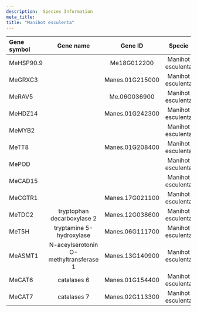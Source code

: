 ```yaml
---
description:  Species Information
meta_title:
title: "Manihot esculenta"
---
```

|Gene symbol |  Gene name | Gene ID | Specie |
|:-------|:------:|:----:|:----:|
| MeHSP90.9 |  | Me18G012200 | Manihot esculenta |
| MeGRXC3 |  | Manes.01G215000 | Manihot esculenta |
| MeRAV5 |  | Me.06G036900 | Manihot esculenta |
| MeHDZ14 |  | Manes.01G242300 | Manihot esculenta |
| MeMYB2 |  |  | Manihot esculenta |
| MeTT8 |  | Manes.01G208400 | Manihot esculenta |
| MePOD |  |  | Manihot esculenta |
| MeCAD15 |  |  | Manihot esculenta |
| MeCGTR1 |  | Manes.17G021100 | Manihot esculenta |
| MeTDC2 | tryptophan decarboxylase 2 | Manes.12G038600 | Manihot esculenta |
| MeT5H | tryptamine 5-hydroxylase | Manes.06G111700 | Manihot esculenta |
| MeASMT1 | N-aceylserotonin O-methyltransferase 1 | Manes.13G140900 | Manihot esculenta |
| MeCAT6 | catalases 6 | Manes.01G154400 | Manihot esculenta |
| MeCAT7 | catalases 7 | Manes.02G113300 | Manihot esculenta |

